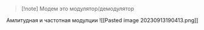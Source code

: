 > [!note] Модем
> это модулятор/демодулятор 

Амлитудная и частотная модулции
![[Pasted image 20230913190413.png]]